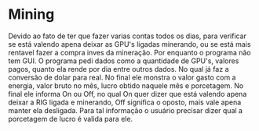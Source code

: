 # Mining
Devido ao fato de ter que fazer varias contas todos os dias, para verificar se está valendo apena
deixar as GPU's ligadas minerando, ou se está mais rentavel fazer a compra inves da mineração.
Por enquanto o programa não tem GUI.
O programa pedi dados como a quantidade de GPU's, valores pagos, quanto ela rende por dia entre
outros dados. No qual já faz a conversão de dolar para real. No final ele monstra o valor gasto
com a energia, valor bruto no mês, lucro obtido naquele mês e porcetagem.
No final ele informa On ou Off, no qual On quer dizer que está valendo apena deixar a RIG
ligada e minerando, Off significa o oposto, mais vale apena manter ela desligada.
Para tal informação o usuário precisar dizer qual a porcetagem de lucro é valida para ele.
